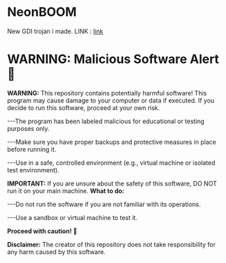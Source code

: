 # NeonBOOM
New GDI trojan i made.
LINK : [link](https://archive.org/details/neon-boom)

# WARNING: Malicious Software Alert 🚨

**WARNING:** This repository contains potentially harmful software!
This program may cause damage to your computer or data if executed.
If you decide to run this software, proceed at your own risk.

---The program has been labeled malicious for educational or testing purposes only.

---Make sure you have proper backups and protective measures in place before running it.

---Use in a safe, controlled environment (e.g., virtual machine or isolated test environment).

**IMPORTANT:** If you are unsure about the safety of this software, DO NOT run it on your main machine.
**What to do:**

---Do not run the software if you are not familiar with its operations.

---Use a sandbox or virtual machine to test it.

**Proceed with caution! 🛑**

**Disclaimer:** The creator of this repository does not take responsibility for any harm caused by this software.
